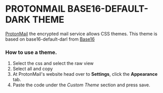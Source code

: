 # PROTONMAIL BASE16-DEFAULT-DARK THEME
[ProtonMail](https://protonmail.com/) the encrypted mail service allows CSS themes. This theme is based on base16-default-darl from [Base16](https://github.com/chriskempson/base16)

### How to use a theme.
1. Select the css and select the raw view
2. Select all and copy
3. At ProtonMail's website head over to **Settings**, click the **Appearance** tab.
4. Paste the code under the *Custom Theme* section and press save.

